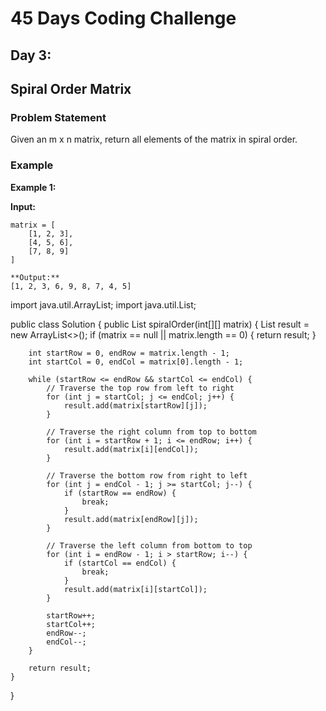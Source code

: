 # 45 Days Coding Challenge

## Day 3: 
## Spiral Order Matrix

### Problem Statement

Given an m x n matrix, return all elements of the matrix in spiral order.

### Example

**Example 1:**

**Input:** 
```plaintext
matrix = [
    [1, 2, 3],
    [4, 5, 6],
    [7, 8, 9]
]

**Output:**
[1, 2, 3, 6, 9, 8, 7, 4, 5]

```

import java.util.ArrayList;
import java.util.List;

public class Solution {
    public List<Integer> spiralOrder(int[][] matrix) {
        List<Integer> result = new ArrayList<>();
        if (matrix == null || matrix.length == 0) {
            return result;
        }
        
        int startRow = 0, endRow = matrix.length - 1;
        int startCol = 0, endCol = matrix[0].length - 1;

        while (startRow <= endRow && startCol <= endCol) {
            // Traverse the top row from left to right
            for (int j = startCol; j <= endCol; j++) {
                result.add(matrix[startRow][j]);
            }

            // Traverse the right column from top to bottom
            for (int i = startRow + 1; i <= endRow; i++) {
                result.add(matrix[i][endCol]);
            }

            // Traverse the bottom row from right to left
            for (int j = endCol - 1; j >= startCol; j--) {
                if (startRow == endRow) {
                    break;
                }
                result.add(matrix[endRow][j]);
            }

            // Traverse the left column from bottom to top
            for (int i = endRow - 1; i > startRow; i--) {
                if (startCol == endCol) {
                    break;
                }
                result.add(matrix[i][startCol]);
            }

            startRow++;
            startCol++;
            endRow--;
            endCol--;
        }

        return result;
    }
}
```